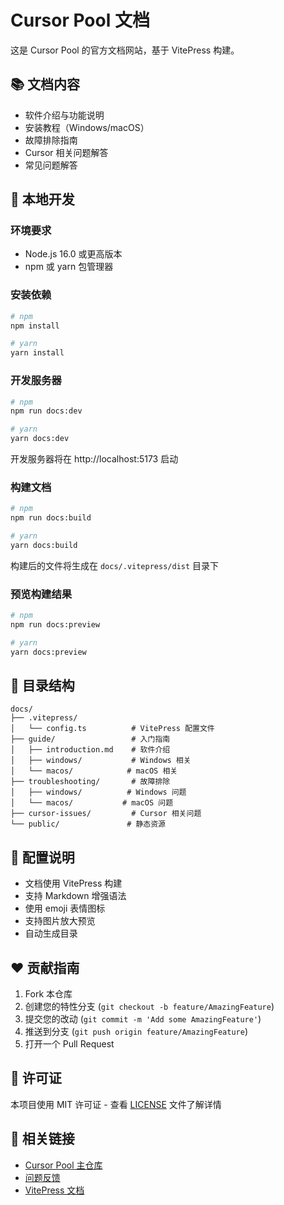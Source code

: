 # Cursor Pool 文档

这是 Cursor Pool 的官方文档网站，基于 VitePress 构建。

## 📚 文档内容

- 软件介绍与功能说明
- 安装教程（Windows/macOS）
- 故障排除指南
- Cursor 相关问题解答
- 常见问题解答

## 🚀 本地开发

### 环境要求

- Node.js 16.0 或更高版本
- npm 或 yarn 包管理器

### 安装依赖

```bash
# npm
npm install

# yarn
yarn install
```

### 开发服务器

```bash
# npm
npm run docs:dev

# yarn
yarn docs:dev
```

开发服务器将在 http://localhost:5173 启动

### 构建文档

```bash
# npm
npm run docs:build

# yarn
yarn docs:build
```

构建后的文件将生成在 `docs/.vitepress/dist` 目录下

### 预览构建结果

```bash
# npm
npm run docs:preview

# yarn
yarn docs:preview
```

## 📁 目录结构

```
docs/
├── .vitepress/
│   └── config.ts          # VitePress 配置文件
├── guide/                 # 入门指南
│   ├── introduction.md    # 软件介绍
│   ├── windows/           # Windows 相关
│   └── macos/            # macOS 相关
├── troubleshooting/       # 故障排除
│   ├── windows/          # Windows 问题
│   └── macos/           # macOS 问题
├── cursor-issues/         # Cursor 相关问题
└── public/               # 静态资源
```

## 🔧 配置说明

- 文档使用 VitePress 构建
- 支持 Markdown 增强语法
- 使用 emoji 表情图标
- 支持图片放大预览
- 自动生成目录

## ❤️ 贡献指南

1. Fork 本仓库
2. 创建您的特性分支 (`git checkout -b feature/AmazingFeature`)
3. 提交您的改动 (`git commit -m 'Add some AmazingFeature'`)
4. 推送到分支 (`git push origin feature/AmazingFeature`)
5. 打开一个 Pull Request

## 📄 许可证

本项目使用 MIT 许可证 - 查看 [LICENSE](LICENSE) 文件了解详情

## 🔗 相关链接

- [Cursor Pool 主仓库](https://github.com/Sanyela/CursorPool_Clinet)
- [问题反馈](https://github.com/Sanyela/CursorPool_Clinet/issues)
- [VitePress 文档](https://vitepress.dev/) 
